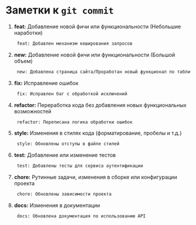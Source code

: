 # Заметки к `git commit`

1. **feat:** Добавление новой фичи или функциональности (Небольшие наработки)
   ```markdown
    feat: Добавлен механизм кеширования запросов
   ```

2. **new:** Добавление новой фичи или функциональности (Большой объем)
   ```markdown
    new: Добавлена страница сайта/Проработан новый функционал по таблицам
   ```

3. **fix:** Исправление ошибок
   ```markdown
    fix: Исправлен баг с обработкой исключений
   ```

4. **refactor:** Переработка кода без добавления новых функциональных возможностей
   ```markdown
    refactor: Переписана логика обработки ошибок
   ```

5. **style:** Изменения в стилях кода (форматирование, пробелы и т.д.)
   ```markdown
    style: Обновлены отступы в файле стилей
   ```

6. **test:** Добавление или изменение тестов
   ```markdown
    test: Добавлены тесты для сервиса аутентификации
   ```

7. **chore:** Рутинные задачи, изменения в сборке или конфигурации проекта
   ```markdown
    chore: Обновлены зависимости проекта
   ```

8. **docs:** Изменения в документации
   ```markdown
    docs: Обновлена документация по использованию API
   ```